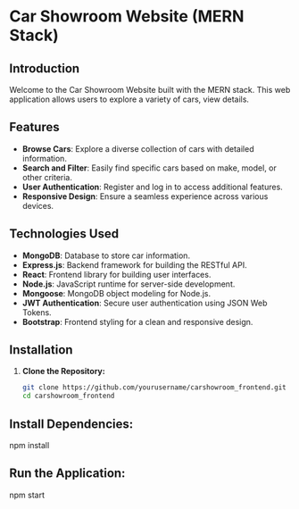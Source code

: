 # Car Showroom Website (MERN Stack)

## Introduction

Welcome to the Car Showroom Website built with the MERN stack. This web application allows users to explore a variety of cars, view details.

## Features

- **Browse Cars**: Explore a diverse collection of cars with detailed information.
- **Search and Filter**: Easily find specific cars based on make, model, or other criteria.
- **User Authentication**: Register and log in to access additional features.
- **Responsive Design**: Ensure a seamless experience across various devices.

## Technologies Used

- **MongoDB**: Database to store car information.
- **Express.js**: Backend framework for building the RESTful API.
- **React**: Frontend library for building user interfaces.
- **Node.js**: JavaScript runtime for server-side development.
- **Mongoose**: MongoDB object modeling for Node.js.
- **JWT Authentication**: Secure user authentication using JSON Web Tokens.
- **Bootstrap**: Frontend styling for a clean and responsive design.

## Installation

1. **Clone the Repository:**

   ```bash
   git clone https://github.com/yourusername/carshowroom_frontend.git
   cd carshowroom_frontend

## Install Dependencies:
npm install
## Run the Application:
npm start
